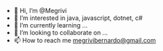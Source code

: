 - 👋 Hi, I’m @Megrivi
- 👀 I’m interested in java, javascript, dotnet, c# 
- 🌱 I’m currently learning ...
- 💞️ I’m looking to collaborate on ...
- 📫 How to reach me megrivibernardo@gmail.com

<!---
Megrivi/Megrivi is a ✨ special ✨ repository because its `README.md` (this file) appears on your GitHub profile.
You can click the Preview link to take a look at your changes.
--->
